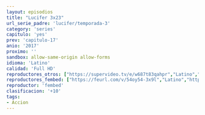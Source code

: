 ```yaml
---
layout: episodios
title: "Lucifer 3x23"
url_serie_padre: 'lucifer/temporada-3'
category: 'series'
capitulo: 'yes'
prev: 'capitulo-17'
anio: '2017'
proximo: ''
sandbox: allow-same-origin allow-forms
idioma: 'Latino'
calidad: 'Full HD'
reproductores_otros: ["https://supervideo.tv/e/w687t83qahpr","Latino","https://movcloud.net/embed/dq-f0D4zw_M0","Latino"]
reproductores_fembed: ["https://feurl.com/v/54oy54-3x9l","Latino","https://feurl.com/v/8gvz6383dyo","Latino","https://animekao.xyz/v/40oxwy6wyv8","Latino"]
reproductor: 'fembed'
clasificacion: '+10'
tags:
- Accion
---
```












